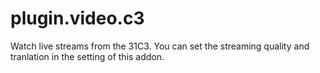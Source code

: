 plugin.video.c3
===============

Watch live streams from the 31C3.
You can set the streaming quality and tranlation in the setting of this addon.
